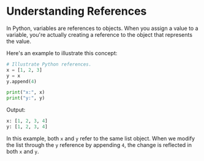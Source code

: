 # Understanding References

In Python, variables are references to objects. When you assign a value to a variable, you're actually creating a reference to the object that represents the value.

Here's an example to illustrate this concept:

```python
# Illustrate Python references.
x = [1, 2, 3]
y = x
y.append(4)

print("x:", x)
print("y:", y)
```

Output:

```python
x: [1, 2, 3, 4]
y: [1, 2, 3, 4]
```

In this example, both `x` and `y` refer to the same list object. When we modify the list through the `y` reference by appending `4`, the change is reflected in both `x` and `y`.
